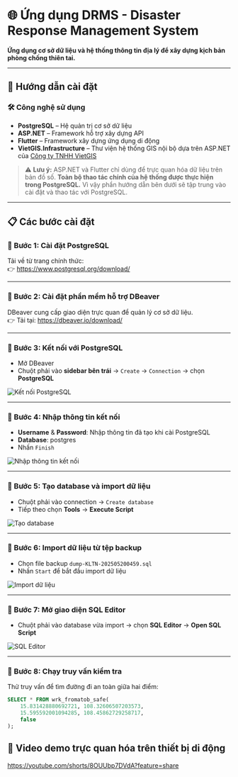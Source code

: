 # 🌐 Ứng dụng DRMS - Disaster Response Management System

**Ứng dụng cơ sở dữ liệu và hệ thống thông tin địa lý để xây dựng kịch bản phòng chống thiên tai.**

---

## 🚀 Hướng dẫn cài đặt

### 🛠️ Công nghệ sử dụng

- **PostgreSQL** – Hệ quản trị cơ sở dữ liệu
- **ASP.NET** – Framework hỗ trợ xây dựng API
- **Flutter** – Framework xây dựng ứng dụng di động
- **VietGIS.Infrastructure** – Thư viện hệ thống GIS nội bộ dựa trên ASP.NET của [Công ty TNHH VietGIS](https://vietgis.com.vn/)

> ⚠️ **Lưu ý:** ASP.NET và Flutter chỉ dùng để trực quan hóa dữ liệu trên bản đồ số. **Toàn bộ thao tác chính của hệ thống được thực hiện trong PostgreSQL.** Vì vậy phần hướng dẫn bên dưới sẽ tập trung vào cài đặt và thao tác với PostgreSQL.

---

## 📋 Các bước cài đặt

### 🔹 Bước 1: Cài đặt PostgreSQL

Tải về từ trang chính thức:  
👉 https://www.postgresql.org/download/

---

### 🔹 Bước 2: Cài đặt phần mềm hỗ trợ DBeaver

DBeaver cung cấp giao diện trực quan để quản lý cơ sở dữ liệu.  
👉 Tải tại: https://dbeaver.io/download/

---

### 🔹 Bước 3: Kết nối với PostgreSQL

- Mở DBeaver
- Chuột phải vào **sidebar bên trái** → `Create` → `Connection` → chọn **PostgreSQL**

![Kết nối PostgreSQL](https://github.com/user-attachments/assets/151dea1b-07bd-4f62-ba1c-606c828db8ba)

---

### 🔹 Bước 4: Nhập thông tin kết nối

- **Username** & **Password**: Nhập thông tin đã tạo khi cài PostgreSQL  
- **Database**: postgres  
- Nhấn `Finish`

![Nhập thông tin kết nối](https://github.com/user-attachments/assets/aec0f53e-7f86-4b9a-8d1a-bde37219955e)

---

### 🔹 Bước 5: Tạo database và import dữ liệu

- Chuột phải vào connection → `Create database`
- Tiếp theo chọn **Tools** → **Execute Script**

![Tạo database](https://github.com/user-attachments/assets/f48121ef-ed44-4027-a1f2-32b31c9edbdb)

---

### 🔹 Bước 6: Import dữ liệu từ tệp backup

- Chọn file backup `dump-KLTN-202505200459.sql`
- Nhấn `Start` để bắt đầu import dữ liệu

![Import dữ liệu](https://github.com/user-attachments/assets/1d376f54-9dc7-4928-9883-642ab30d0eb8)

---

### 🔹 Bước 7: Mở giao diện SQL Editor

- Chuột phải vào database vừa import → chọn **SQL Editor** → **Open SQL Script**

![SQL Editor](https://github.com/user-attachments/assets/d7a9654a-66de-45b2-9bbe-3be53182ccab)

---

### 🔹 Bước 8: Chạy truy vấn kiểm tra

Thử truy vấn để tìm đường đi an toàn giữa hai điểm:

```sql
SELECT * FROM wrk_fromatob_safe(
    15.831428880692721, 108.32606507203573,  
    15.595592001094285, 108.45862729258717,
    false
);
```

## 🚀 Video demo trực quan hóa trên thiết bị di động

https://youtube.com/shorts/8OUUbp7DVdA?feature=share

